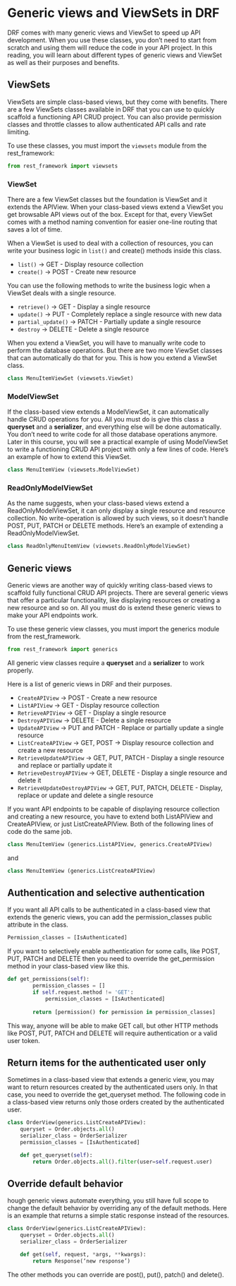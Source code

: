 # Generic views and ViewSets in DRF

DRF comes with many generic views and ViewSet to speed up API development. When you use these classes, you don’t need to start from scratch and using them will reduce the code in your API project. In this reading, you will learn about different types of generic views and ViewSet as well as their purposes and benefits.

## ViewSets

ViewSets are simple class-based views, but they come with benefits. There are a few ViewSets classes available in DRF that you can use to quickly scaffold a functioning API CRUD project. You can also provide permission classes and throttle classes to allow authenticated API calls and rate limiting.

To use these classes, you must import the `viewsets` module from the rest_framework:

```python
from rest_framework import viewsets
```

### ViewSet

There are a few ViewSet classes but the foundation is ViewSet and it extends the APIView. When your class-based views extend a ViewSet you get browsable API views out of the box. Except for that, every ViewSet comes with a method naming convention for easier one-line routing that saves a lot of time.

When a ViewSet is used to deal with a collection of resources, you can write your business logic in `list()` and create() methods inside this class.

- `list()` -> GET - Display resource collection
- `create()` -> POST - Create new resource

You can use the following methods to write the business logic when a ViewSet deals with a single resource.

- `retrieve()` -> GET - Display a single resource
- `update()` -> PUT - Completely replace a single resource with new data
- `partial_update()` -> PATCH - Partially update a single resource
- `destroy` -> DELETE - Delete a single resource

When you extend a ViewSet, you will have to manually write code to perform the database operations. But there are two more ViewSet classes that can automatically do that for you. This is how you extend a ViewSet class.

```python
class MenuItemViewSet (viewsets.ViewSet)
```

### ModelViewSet

If the class-based view extends a ModelViewSet, it can automatically handle CRUD operations for you. All you must do is give this class a **queryset** and a **serializer**, and everything else will be done automatically. You don’t need to write code for all those database operations anymore. Later in this course, you will see a practical example of using ModelViewSet to write a functioning CRUD API project with only a few lines of code. Here’s an example of how to extend this ViewSet.

```python
class MenuItemView (viewsets.ModelViewSet)
```

### ReadOnlyModelViewSet

As the name suggests, when your class-based views extend a ReadOnlyModelViewSet, it can only display a single resource and resource collection. No write-operation is allowed by such views, so it doesn’t handle POST, PUT, PATCH or DELETE methods. Here’s an example of extending a ReadOnlyModelViewSet.

```python
class ReadOnlyMenuItemView (viewsets.ReadOnlyModelViewSet)
```

## Generic views

Generic views are another way of quickly writing class-based views to scaffold fully functional CRUD API projects. There are several generic views that offer a particular functionality, like displaying resources or creating a new resource and so on. All you must do is extend these generic views to make your API endpoints work.

To use these generic view classes, you must import the generics module from the rest_framework.

```python
from rest_framework import generics
```

All generic view classes require a **queryset** and a **serializer** to work properly.

Here is a list of generic views in DRF and their purposes.

- `CreateAPIView` -> POST - Create a new resource
- `ListAPIView` -> GET - Display resource collection
- `RetrieveAPIView` -> GET - Display a single resource
- `DestroyAPIView` -> DELETE - Delete a single resource
- `UpdateAPIView` -> PUT and PATCH - Replace or partially update a single resource
- `ListCreateAPIView` -> GET, POST -> Display resource collection and create a new resource
- `RetrieveUpdateAPIView` -> GET, PUT, PATCH - Display a single resource and replace or partially update it
- `RetrieveDestroyAPIView` -> GET, DELETE - Display a single resource and delete it
- `RetrieveUpdateDestroyAPIView` -> GET, PUT, PATCH, DELETE - Display, replace or update and delete a single resource

If you want API endpoints to be capable of displaying resource collection and creating a new resource, you have to extend both ListAPIView and CreateAPIView, or just ListCreateAPIView. Both of the following lines of code do the same job.

```python
class MenuItemView (generics.ListAPIView, generics.CreateAPIView)
```

and

```python
class MenuItemView (generics.ListCreateAPIView)
```

## Authentication and selective authentication

If you want all API calls to be authenticated in a class-based view that extends the generic views, you can add the permission_classes public attribute in the class.

```python
Permission_classes = [IsAuthenticated]
```

If you want to selectively enable authentication for some calls, like POST, PUT, PATCH and DELETE then you need to override the get_permission method in your class-based view like this.

```python
def get_permissions(self):
        permission_classes = []
        if self.request.method != 'GET':
            permission_classes = [IsAuthenticated]
           
        return [permission() for permission in permission_classes]
```

This way, anyone will be able to make GET call, but other HTTP methods like POST, PUT, PATCH and DELETE will require authentication or a valid user token.

## Return items for the authenticated user only

Sometimes in a class-based view that extends a generic view, you may want to return resources created by the authenticated users only. In that case, you need to override the get_queryset method. The following code in a class-based view returns only those orders created by the authenticated user.

```python
class OrderView(generics.ListCreateAPIView):
    queryset = Order.objects.all()
    serializer_class = OrderSerializer
    permission_classes = [IsAuthenticated]

    def get_queryset(self):
        return Order.objects.all().filter(user=self.request.user)
```

## Override default behavior

hough generic views automate everything, you still have full scope to change the default behavior by overriding any of the default methods. Here is an example that returns a simple static response instead of the resources.

```python
class OrderView(generics.ListCreateAPIView):
    queryset = Order.objects.all()
    serializer_class = OrderSerializer

    def get(self, request, *args, **kwargs):
        return Response(‘new response’)
```

The other methods you can override are post(), put(), patch() and delete().
